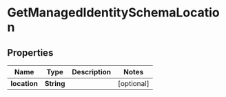 

# GetManagedIdentitySchemaLocation


## Properties

Name | Type | Description | Notes
------------ | ------------- | ------------- | -------------
**location** | **String** |  |  [optional]



